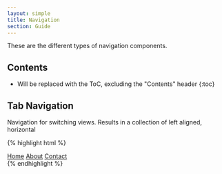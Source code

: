 ```yaml
---
layout: simple
title: Navigation
section: Guide
---
```


These are the different types of navigation components.

## Contents

* Will be replaced with the ToC, excluding the "Contents" header
{:toc}

## Tab Navigation

Navigation for switching views. Results in a collection of left aligned, horizontal

{% highlight html %}
<nav class="daptiv-nav">
    <a class="daptiv-nav-tab selected" href="#">Home</a>
    <a class="daptiv-nav-tab" href="#">About</a>
    <a class="daptiv-nav-tab" href="#">Contact</a>
</nav>
{% endhighlight %}
